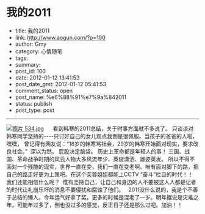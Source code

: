 # 我的2011

- title: 我的2011
- link: http://www.aogun.com/?p=100
- author: Gmy
- category: 心情随笔
- tags: 
- summary: 
- post_id: 100
- date: 2012-01-12 13:41:53
- post_date_gmt: 2012-01-12 05:41:53
- comment_status: open
- post_name: %e6%88%91%e7%9a%842011
- status: publish
- post_type: post

----------------

[![照片 534.jpg](http://lh6.ggpht.com/-tz1rmYyKUYg/SMZ7gvIdQZI/AAAAAAAAAdw/K0NbPtaHbDM/s160-c/%2525E7%252585%2525A7%2525E7%252589%252587%252520534.jpg)](https://picasaweb.google.com/102097840827735163841/200805#5244014618457489810)      看到韩寒的2011总结，关于时事方面就不多说了。 只谈谈对韩寒同学坚持的----只讨好自己的女儿观点我倒是很佩服。当孩子的爸爸的人啦， 嘿嘿， 曾记得有网友说：“18岁的韩寒骂社会，29岁的韩寒开始面对现实，要求改良社会。”  深以为然。 屁股决定脑袋。 历史上革命都是年轻人的事！ 三国、战国、革命战争时期的风云人物大多风流年少、英俊潇洒、雄姿英发。 所以不得不面对一个残酷的现实，世界一直在变，我们一直在变老啊。唯有面对脚下的路，把自己的路走好更为上策吧。在这个芙蓉姐姐都能上CCTV “奋斗”栏目的时代！！ 我们还能相信什么呢？  惟有坚持自己，让自己和身边的人不要被这人人都是记者的时代让礼崩乐坏的消息不要侵扰和腐蚀了他们。   2011没什么说的，我是个不善于总结的懒人。今年运气好拿了奖。更多的时候是混老了一岁。明年据说是灾难之年，可能年过多了，倒也没过多的感觉，反正日子还是那么过吧。加油！！